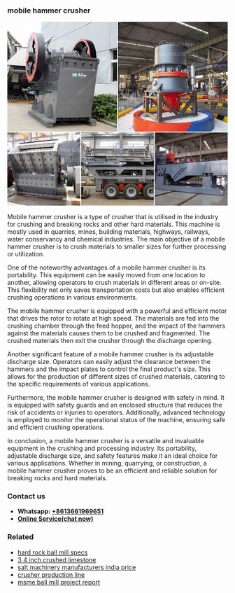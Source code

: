 <h3>mobile hammer crusher</h3><img src='1708587119.jpg' alt=''><p>Mobile hammer crusher is a type of crusher that is utilised in the industry for crushing and breaking rocks and other hard materials. This machine is mostly used in quarries, mines, building materials, highways, railways, water conservancy and chemical industries. The main objective of a mobile hammer crusher is to crush materials to smaller sizes for further processing or utilization.</p><p>One of the noteworthy advantages of a mobile hammer crusher is its portability. This equipment can be easily moved from one location to another, allowing operators to crush materials in different areas or on-site. This flexibility not only saves transportation costs but also enables efficient crushing operations in various environments.</p><p>The mobile hammer crusher is equipped with a powerful and efficient motor that drives the rotor to rotate at high speed. The materials are fed into the crushing chamber through the feed hopper, and the impact of the hammers against the materials causes them to be crushed and fragmented. The crushed materials then exit the crusher through the discharge opening.</p><p>Another significant feature of a mobile hammer crusher is its adjustable discharge size. Operators can easily adjust the clearance between the hammers and the impact plates to control the final product's size. This allows for the production of different sizes of crushed materials, catering to the specific requirements of various applications.</p><p>Furthermore, the mobile hammer crusher is designed with safety in mind. It is equipped with safety guards and an enclosed structure that reduces the risk of accidents or injuries to operators. Additionally, advanced technology is employed to monitor the operational status of the machine, ensuring safe and efficient crushing operations.</p><p>In conclusion, a mobile hammer crusher is a versatile and invaluable equipment in the crushing and processing industry. Its portability, adjustable discharge size, and safety features make it an ideal choice for various applications. Whether in mining, quarrying, or construction, a mobile hammer crusher proves to be an efficient and reliable solution for breaking rocks and hard materials.</p><h3>Contact us</h3><ul><li><strong>Whatsapp:&nbsp;<a href="https://wa.me/8613661969651">+8613661969651</a></strong></li><li><a href="https://swt.shibang-china.com/?git&amp;zhl&amp;mobile hammer crusher"><strong>Online Service(chat now)</strong></a></li></ul><h3>Related</h3><ul><li><a href='hard rock ball mill specs.md'>hard rock ball mill specs</a></li><li><a href='3 4 inch crushed limestone.md'>3 4 inch crushed limestone</a></li><li><a href='salt machinery manufacturers india price.md'>salt machinery manufacturers india price</a></li><li><a href='crusher production line.md'>crusher production line</a></li><li><a href='msme ball mill project report.md'>msme ball mill project report</a></li></ul>